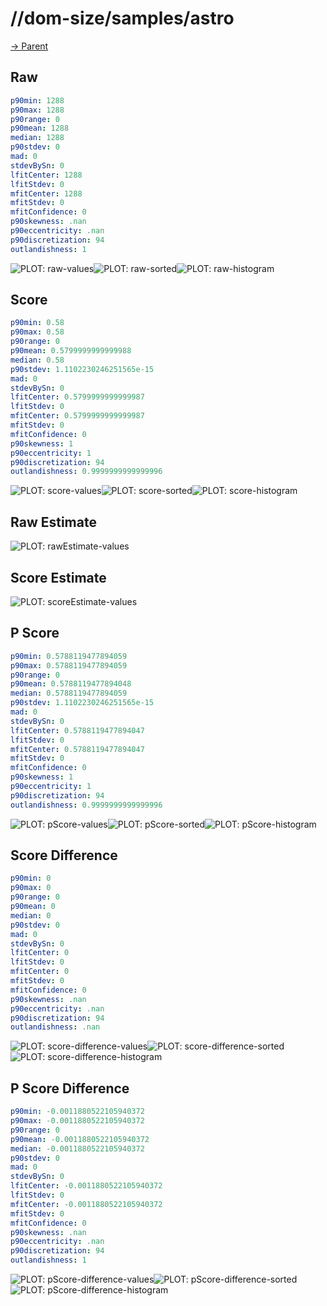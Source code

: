 
# //dom-size/samples/astro

[→ Parent](../..)


## Raw


```yaml
p90min: 1288
p90max: 1288
p90range: 0
p90mean: 1288
median: 1288
p90stdev: 0
mad: 0
stdevBySn: 0
lfitCenter: 1288
lfitStdev: 0
mfitCenter: 1288
mfitStdev: 0
mfitConfidence: 0
p90skewness: .nan
p90eccentricity: .nan
p90discretization: 94
outlandishness: 1

```

![PLOT: raw-values](./raw/values.svg)![PLOT: raw-sorted](./raw/sorted.svg)![PLOT: raw-histogram](./raw/histogram.svg)
## Score


```yaml
p90min: 0.58
p90max: 0.58
p90range: 0
p90mean: 0.5799999999999988
median: 0.58
p90stdev: 1.1102230246251565e-15
mad: 0
stdevBySn: 0
lfitCenter: 0.5799999999999987
lfitStdev: 0
mfitCenter: 0.5799999999999987
mfitStdev: 0
mfitConfidence: 0
p90skewness: 1
p90eccentricity: 1
p90discretization: 94
outlandishness: 0.9999999999999996

```

![PLOT: score-values](./score/values.svg)![PLOT: score-sorted](./score/sorted.svg)![PLOT: score-histogram](./score/histogram.svg)
## Raw Estimate

![PLOT: rawEstimate-values](./rawEstimate/values.svg)
## Score Estimate

![PLOT: scoreEstimate-values](./scoreEstimate/values.svg)
## P Score


```yaml
p90min: 0.5788119477894059
p90max: 0.5788119477894059
p90range: 0
p90mean: 0.5788119477894048
median: 0.5788119477894059
p90stdev: 1.1102230246251565e-15
mad: 0
stdevBySn: 0
lfitCenter: 0.5788119477894047
lfitStdev: 0
mfitCenter: 0.5788119477894047
mfitStdev: 0
mfitConfidence: 0
p90skewness: 1
p90eccentricity: 1
p90discretization: 94
outlandishness: 0.9999999999999996

```

![PLOT: pScore-values](./pScore/values.svg)![PLOT: pScore-sorted](./pScore/sorted.svg)![PLOT: pScore-histogram](./pScore/histogram.svg)
## Score Difference


```yaml
p90min: 0
p90max: 0
p90range: 0
p90mean: 0
median: 0
p90stdev: 0
mad: 0
stdevBySn: 0
lfitCenter: 0
lfitStdev: 0
mfitCenter: 0
mfitStdev: 0
mfitConfidence: 0
p90skewness: .nan
p90eccentricity: .nan
p90discretization: 94
outlandishness: .nan

```

![PLOT: score-difference-values](./score-difference/values.svg)![PLOT: score-difference-sorted](./score-difference/sorted.svg)![PLOT: score-difference-histogram](./score-difference/histogram.svg)
## P Score Difference


```yaml
p90min: -0.0011880522105940372
p90max: -0.0011880522105940372
p90range: 0
p90mean: -0.0011880522105940372
median: -0.0011880522105940372
p90stdev: 0
mad: 0
stdevBySn: 0
lfitCenter: -0.0011880522105940372
lfitStdev: 0
mfitCenter: -0.0011880522105940372
mfitStdev: 0
mfitConfidence: 0
p90skewness: .nan
p90eccentricity: .nan
p90discretization: 94
outlandishness: 1

```

![PLOT: pScore-difference-values](./pScore-difference/values.svg)![PLOT: pScore-difference-sorted](./pScore-difference/sorted.svg)![PLOT: pScore-difference-histogram](./pScore-difference/histogram.svg)